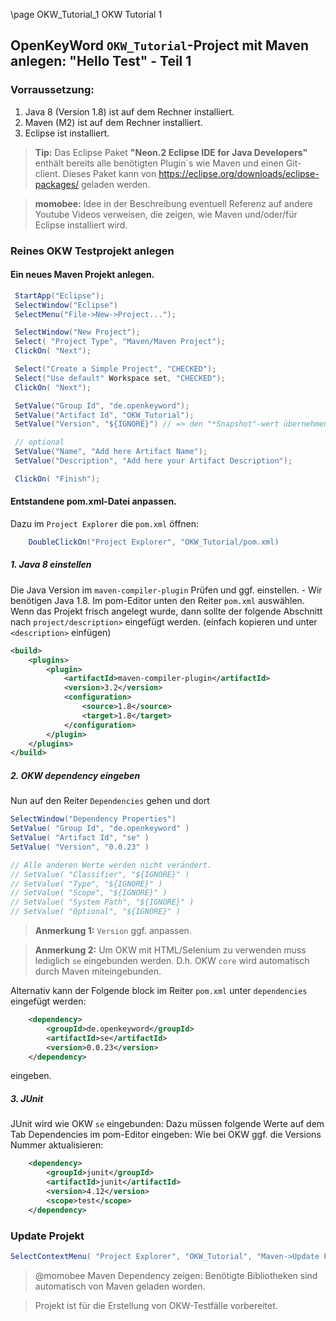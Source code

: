 \page OKW_Tutorial_1 OKW Tutorial 1

## OpenKeyWord `OKW_Tutorial`-Project mit Maven anlegen: "Hello Test" - Teil 1
 
### Vorraussetzung:

1. Java 8 (Version 1.8) ist auf dem Rechner installiert.
2. Maven (M2) ist auf dem Rechner installiert.
3. Eclipse ist installiert.

> **Tip:** Das Eclipse Paket **"Neon.2 Eclipse IDE for Java Developers"** enthält bereits alle benötigten Plugin´s wie Maven und einen Git-client. Dieses Paket kann von https://eclipse.org/downloads/eclipse-packages/ geladen werden.

> **momobee:** Idee in der Beschreibung eventuell Referenz auf andere Youtube Videos verweisen, die zeigen,
wie Maven und/oder/für Eclipse installiert wird.
 
### Reines OKW Testprojekt anlegen

#### Ein neues Maven Projekt anlegen.

```java
 StartApp("Eclipse");
 SelectWindow("Eclipse")
 SelectMenu("File->New->Project...");

 SelectWindow("New Project");
 Select( "Project Type", "Maven/Maven Project");
 ClickOn( "Next");

 Select("Create a Simple Project", "CHECKED");
 Select("Use default" Workspace set, "CHECKED");
 ClickOn( "Next");

 SetValue("Group Id", "de.openkeyword");
 SetValue("Artifact Id", "OKW_Tutorial");
 SetValue("Version", "${IGNORE}") // => den "*Snapshot"-wert übernehmen

 // optional
 SetValue("Name", "Add here Artifact Name");
 SetValue("Description", "Add here your Artifact Description");

 ClickOn( "Finish"); 
```

#### Entstandene pom.xml-Datei anpassen.

Dazu im `Project Explorer` die `pom.xml` öffnen:
```java
	DoubleClickOn("Project Explorer", "OKW_Tutorial/pom.xml)
```

##### 1. Java 8 einstellen
Die Java Version im ```maven-compiler-plugin``` Prüfen und ggf. einstellen. - Wir benötigen Java 1.8.
Im pom-Editor unten den Reiter `pom.xml` auswählen. Wenn das Projekt frisch angelegt wurde, dann sollte der folgende Abschnitt nach `project/description>` eingefügt werden. (einfach kopieren und unter `<description>` einfügen)
```xml
<build>
	<plugins>
		<plugin>
			<artifactId>maven-compiler-plugin</artifactId>
			<version>3.2</version>
			<configuration>
				<source>1.8</source>
				<target>1.8</target>
			</configuration>
		</plugin>
	</plugins>
</build>
```

##### 2. OKW dependency eingeben
Nun auf den Reiter `Dependencies` gehen und dort

```java
SelectWindow("Dependency Properties")
SetValue( "Group Id", "de.openkeyword" )
SetValue( "Artifact Id", "se" )
SetValue( "Version", "0.0.23" )

// Alle anderen Werte werden nicht verändert.
// SetValue( "Classifier", "${IGNORE}" )
// SetValue( "Type", "${IGNORE}" )
// SetValue( "Scope", "${IGNORE}" )
// SetValue( "System Path", "${IGNORE}" )
// SetValue( "Optional", "${IGNORE}" )
```
> **Anmerkung 1:** `Version` ggf. anpassen.

> **Anmerkung 2:** Um OKW mit HTML/Selenium zu verwenden muss lediglich `se` eingebunden werden.
D.h. OKW `core` wird automatisch durch Maven miteingebunden.

Alternativ kann der Folgende block im Reiter `pom.xml` unter `dependencies` eingefügt werden:
```xml
	<dependency>
		<groupId>de.openkeyword</groupId>
		<artifactId>se</artifactId>
		<version>0.0.23</version>
	</dependency>
```

eingeben.

##### 3. JUnit 
JUnit wird wie OKW `se` eingebunden: Dazu müssen folgende Werte auf dem Tab Dependencies im pom-Editor eingeben:
Wie bei OKW ggf. die Versions Nummer aktualisieren:

```xml
	<dependency>
		<groupId>junit</groupId>
		<artifactId>junit</artifactId>
		<version>4.12</version>
		<scope>test</scope>
	</dependency>
```
### Update Projekt
```java
SelectContextMenu( "Project Explorer", "OKW_Tutorial", "Maven->Update Project..." )
```
> @momobee Maven Dependency zeigen: Benötigte Bibliotheken sind automatisch von Maven geladen worden.
 
> Projekt ist für die Erstellung von OKW-Testfälle vorbereitet.

